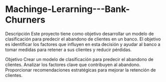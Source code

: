 # Machinge-Lerarning---Bank-Churners

Descripción
Este proyecto tiene como objetivo desarrollar un modelo de clasificación para predecir el abandono de clientes en un banco. El objetivo es identificar los factores que influyen en esta decisión y ayudar al banco a tomar medidas para retener a sus clientes y reducir pérdidas.

Objetivo
Crear un modelo de clasificación para predecir el abandono de clientes.
Analizar los factores clave que contribuyen al abandono.
Proporcionar recomendaciones estratégicas para mejorar la retención de clientes.
